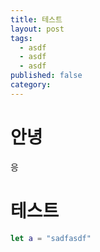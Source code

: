 ```yaml
---
title: 테스트
layout: post
tags:
  - asdf
  - asdf
  - asdf
published: false
category: 
---
```

# 안녕
응
# 테스트

```swift
let a = "sadfasdf"
```